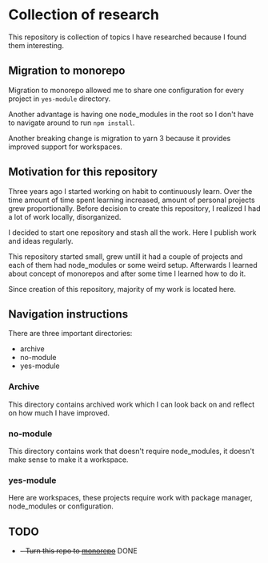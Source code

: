 # Collection of research

This repository is collection of topics I have researched because I found them interesting.

## Migration to monorepo

Migration to monorepo allowed me to share one configuration for every project in `yes-module` directory.

Another advantage is having one node_modules in the root so I don't have to navigate around to run `npm install`.

Another breaking change is migration to yarn 3 because it provides improved support for workspaces.

## Motivation for this repository

Three years ago I started working on habit to continuously learn. Over the time amount of time spent learning increased, amount of personal projects grew proportionally. Before decision to create this repository, I realized I had a lot of work locally, disorganized.

I decided to start one repository and stash all the work. Here I publish work and ideas regularly.

This repository started small, grew untill it had a couple of projects and each of them had node_modules or some weird setup. Afterwards I learned about concept of monorepos and after some time I learned how to do it.

Since creation of this repository, majority of my work is located here.

## Navigation instructions

There are three important directories:

- archive
- no-module
- yes-module

### Archive

This directory contains archived work which I can look back on and reflect on how much I have improved.

### no-module

This directory contains work that doesn't require node_modules, it doesn't make sense to make it a workspace.

### yes-module

Here are workspaces, these projects require work with package manager, node_modules or configuration.

## TODO

- ~~- Turn this repo to [monorepo](https://dev.to/alexeagleson/how-to-create-a-node-and-react-monorepo-with-git-submodules-2g83)~~ DONE
